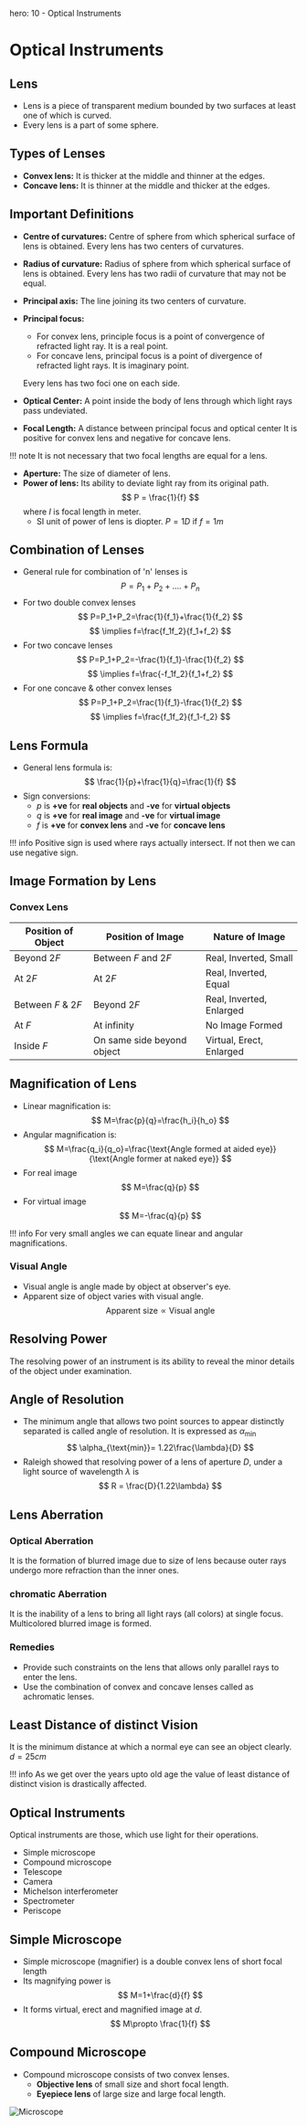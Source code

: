 hero: 10 - Optical Instruments

# Optical Instruments
## Lens
* Lens is a piece of transparent medium bounded by two surfaces at least one of which is curved.
* Every lens is a part of some sphere.

## Types of Lenses
* **Convex lens:** It is thicker at the middle and thinner at the edges.
* **Concave lens:** It is thinner at the middle and thicker at the edges.

## Important Definitions
* **Centre of curvatures:** Centre of sphere from which spherical surface of lens is obtained. Every lens has two centers of curvatures.
* **Radius of curvature:** Radius of sphere from which spherical surface of lens is obtained. Every lens has two radii of curvature that may not be equal.
* **Principal axis:** The line joining its two centers of curvature.
* **Principal focus:**
    * For convex lens, principle focus is a point of convergence of refracted light ray. It is a real point.
    * For concave lens, principal focus is a point of divergence of refracted light rays. It is imaginary point.

    Every lens has two foci one on each side.

* **Optical Center:** A point inside the body of lens through which light rays pass undeviated.
* **Focal Length:** A distance between principal focus and optical center It is positive for convex lens and negative for concave lens.

!!! note
    It is not necessary that two focal lengths are equal for a lens.

* **Aperture:** The size of diameter of lens.
* **Power of lens:** Its ability to deviate light ray from its original path. $$ P = \frac{1}{f} $$ where $I$ is focal length in meter.
    * SI unit of power of lens is diopter. $P = 1D$ if $f = 1m$

## Combination of Lenses
* General rule for combination of 'n' lenses is $$ P=P_1+P_2+....+P_n $$
* For two double convex lenses $$ P=P_1+P_2=\frac{1}{f_1}+\frac{1}{f_2} $$ $$ \implies f=\frac{f_1f_2}{f_1+f_2} $$
* For two concave lenses $$ P=P_1+P_2=-\frac{1}{f_1}-\frac{1}{f_2} $$ $$ \implies f=\frac{-f_1f_2}{f_1+f_2} $$
* For one concave & other convex lenses $$ P=P_1+P_2=\frac{1}{f_1}-\frac{1}{f_2} $$ $$ \implies f=\frac{f_1f_2}{f_1-f_2} $$

## Lens Formula
* General lens formula is: $$ \frac{1}{p}+\frac{1}{q}=\frac{1}{f} $$
* Sign conversions:
    * $p$ is **+ve** for **real objects** and **-ve** for **virtual objects**
    * $q$ is **+ve** for **real image** and **-ve** for **virtual image**
    * $f$ is **+ve** for **convex lens** and **-ve** for **concave lens**

!!! info
    Positive sign is used where rays actually intersect. If not then we can use negative sign.
## Image Formation by Lens
### Convex Lens
| Position of Object | Position of Image | Nature of Image |
|--------------------|-------------------|-----------------|
| Beyond $2F$ | Between $F$ and $2F$ | Real, Inverted, Small |
| At $2F$ | At $2F$ | Real, Inverted, Equal |
| Between $F$ & $2F$ | Beyond $2F$ | Real, Inverted, Enlarged |
| At $F$ | At infinity | No Image Formed |
| Inside $F$ | On same side beyond object | Virtual, Erect, Enlarged |

## Magnification of Lens
* Linear magnification is: $$ M=\frac{p}{q}=\frac{h_i}{h_o} $$
* Angular magnification is: $$ M=\frac{q_i}{q_o}=\frac{\text{Angle formed at aided eye}}{\text{Angle former at naked eye}} $$
* For real image $$ M=\frac{q}{p} $$
* For virtual image $$ M=-\frac{q}{p} $$

!!! info
    For very small angles we can equate linear and angular magnifications.

### Visual Angle
* Visual angle is angle made by object at observer's eye.
* Apparent size of object varies with visual angle. $$ \text{Apparent size}\propto \text{Visual angle} $$

## Resolving Power
The resolving power of an instrument is its ability to reveal the minor details of the object under examination.

## Angle of Resolution
* The minimum angle that allows two point sources to appear distinctly separated is called angle of resolution. It is expressed as $\alpha_{\text{min}}$ $$ \alpha_{\text{min}}= 1.22\frac{\lambda}{D} $$
* Raleigh showed that resolving power of a lens of aperture $D$, under a light source of wavelength $\lambda$ is $$ R = \frac{D}{1.22\lambda} $$

## Lens Aberration
### Optical Aberration
It is the formation of blurred image due to size of lens because outer rays undergo more refraction than the inner ones.
### chromatic Aberration
It is the inability of a lens to bring all light rays (all colors) at single focus. Multicolored blurred image is formed.

### Remedies
* Provide such constraints on the lens that allows only parallel rays to enter the lens.
* Use the combination of convex and concave lenses called as achromatic lenses.

## Least Distance of distinct Vision
It is the minimum distance at which a normal eye can see an object clearly. $d =25cm$

!!! info
    As we get over the years upto old age the value of least distance of distinct vision is drastically affected.

## Optical Instruments
Optical instruments are those, which use light for their operations.

* Simple microscope
* Compound microscope
* Telescope
* Camera
* Michelson interferometer
* Spectrometer
* Periscope

## Simple Microscope
* Simple microscope (magnifier) is a double convex lens of short focal length
* Its magnifying power is $$ M=1+\frac{d}{f} $$
* It forms virtual, erect and magnified image at $d$. $$ M\propto \frac{1}{f} $$

## Compound Microscope
* Compound microscope consists of two convex lenses.
    * **Objective lens** of small size and short focal length.
    * **Eyepiece lens** of large size and large focal length.


![Microscope](../img/microscope.png)
